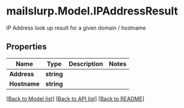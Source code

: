 # mailslurp.Model.IPAddressResult
IP Address look up result for a given domain / hostname
## Properties

Name | Type | Description | Notes
------------ | ------------- | ------------- | -------------
**Address** | **string** |  | 
**Hostname** | **string** |  | 

[[Back to Model list]](../README.md#documentation-for-models) [[Back to API list]](../README.md#documentation-for-api-endpoints) [[Back to README]](../README.md)

